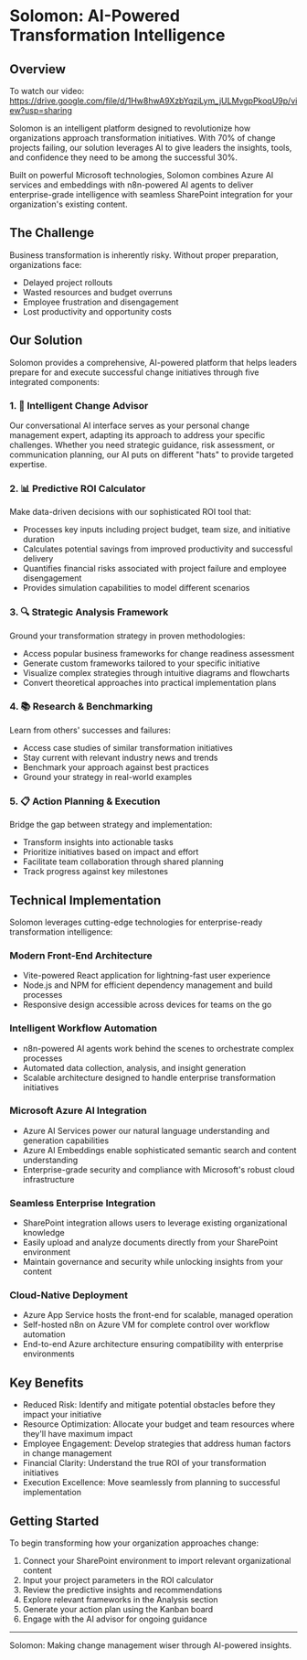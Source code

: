 # Solomon: AI-Powered Transformation Intelligence

## Overview
To watch our video: https://drive.google.com/file/d/1Hw8hwA9XzbYqziLym_jULMvgpPkoqU9p/view?usp=sharing

Solomon is an intelligent platform designed to revolutionize how organizations approach transformation initiatives. With 70% of change projects failing, our solution leverages AI to give leaders the insights, tools, and confidence they need to be among the successful 30%. 

Built on powerful Microsoft technologies, Solomon combines Azure AI services and embeddings with n8n-powered AI agents to deliver enterprise-grade intelligence with seamless SharePoint integration for your organization's existing content.

## The Challenge

Business transformation is inherently risky. Without proper preparation, organizations face:
- Delayed project rollouts
- Wasted resources and budget overruns
- Employee frustration and disengagement
- Lost productivity and opportunity costs

## Our Solution

Solomon provides a comprehensive, AI-powered platform that helps leaders prepare for and execute successful change initiatives through five integrated components:

### 1. 💬 Intelligent Change Advisor
Our conversational AI interface serves as your personal change management expert, adapting its approach to address your specific challenges. Whether you need strategic guidance, risk assessment, or communication planning, our AI puts on different "hats" to provide targeted expertise.

### 2. 📊 Predictive ROI Calculator
Make data-driven decisions with our sophisticated ROI tool that:
- Processes key inputs including project budget, team size, and initiative duration
- Calculates potential savings from improved productivity and successful delivery
- Quantifies financial risks associated with project failure and employee disengagement
- Provides simulation capabilities to model different scenarios

### 3. 🔍 Strategic Analysis Framework
Ground your transformation strategy in proven methodologies:
- Access popular business frameworks for change readiness assessment
- Generate custom frameworks tailored to your specific initiative
- Visualize complex strategies through intuitive diagrams and flowcharts
- Convert theoretical approaches into practical implementation plans

### 4. 📚 Research & Benchmarking
Learn from others' successes and failures:
- Access case studies of similar transformation initiatives
- Stay current with relevant industry news and trends
- Benchmark your approach against best practices
- Ground your strategy in real-world examples

### 5. 📋 Action Planning & Execution
Bridge the gap between strategy and implementation:
- Transform insights into actionable tasks
- Prioritize initiatives based on impact and effort
- Facilitate team collaboration through shared planning
- Track progress against key milestones

## Technical Implementation

Solomon leverages cutting-edge technologies for enterprise-ready transformation intelligence:

### Modern Front-End Architecture
- Vite-powered React application for lightning-fast user experience
- Node.js and NPM for efficient dependency management and build processes
- Responsive design accessible across devices for teams on the go

### Intelligent Workflow Automation
- n8n-powered AI agents work behind the scenes to orchestrate complex processes
- Automated data collection, analysis, and insight generation
- Scalable architecture designed to handle enterprise transformation initiatives

### Microsoft Azure AI Integration
- Azure AI Services power our natural language understanding and generation capabilities
- Azure AI Embeddings enable sophisticated semantic search and content understanding
- Enterprise-grade security and compliance with Microsoft's robust cloud infrastructure

### Seamless Enterprise Integration
- SharePoint integration allows users to leverage existing organizational knowledge
- Easily upload and analyze documents directly from your SharePoint environment
- Maintain governance and security while unlocking insights from your content

### Cloud-Native Deployment
- Azure App Service hosts the front-end for scalable, managed operation
- Self-hosted n8n on Azure VM for complete control over workflow automation
- End-to-end Azure architecture ensuring compatibility with enterprise environments

## Key Benefits

- Reduced Risk: Identify and mitigate potential obstacles before they impact your initiative
- Resource Optimization: Allocate your budget and team resources where they'll have maximum impact
- Employee Engagement: Develop strategies that address human factors in change management
- Financial Clarity: Understand the true ROI of your transformation initiatives
- Execution Excellence: Move seamlessly from planning to successful implementation

## Getting Started

To begin transforming how your organization approaches change:

1. Connect your SharePoint environment to import relevant organizational content
2. Input your project parameters in the ROI calculator
3. Review the predictive insights and recommendations
4. Explore relevant frameworks in the Analysis section
5. Generate your action plan using the Kanban board
6. Engage with the AI advisor for ongoing guidance

---

Solomon: Making change management wiser through AI-powered insights.
